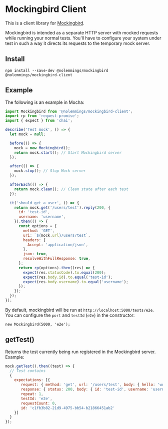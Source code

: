 # Mockingbird Client

This is a client library for [Mockingbird](https://github.com/nolemmings/mockingbird).

Mockingbird is intended as a separate HTTP server with mocked requests while running your normal tests. You'll have to configure your system under test in such a way it directs its requests to the temporary mock server.

## Install

```
npm install --save-dev @nolemmings/mockingbird @nolemmings/mockingbird-client
```

## Example

The following is an example in Mocha:

```js
import Mockingbird from '@nolemmings/mockingbird-client';
import rp from 'request-promise';
import { expect } from 'chai';

describe('Test mock', () => {
  let mock = null;

  before(() => {
    mock = new Mockingbird();
    return mock.start(); // Start Mockingbird server
  });

  after(() => {
    mock.stop(); // Stop Mock server
  });

  afterEach(() => {
    return mock.clean(); // Clean state after each test
  });

  it('should get a user', () => {
    return mock.get('/users/test').reply(200, {
      id: 'test-id',
      username: 'username',
    }).then(() => {
      const options = {
        method: 'GET',
        uri: `${mock.url}/users/test`,
        headers: {
          Accept: 'application/json',
        },
        json: true,
        resolveWithFullResponse: true,
      };
      return rp(options).then((res) => {
        expect(res.statusCode).to.equal(200);
        expect(res.body.id).to.equal('test-id');
        expect(res.body.username).to.equal('username');
      });
    });
  });
});

```

By default, mockingbird will be run at `http://localhost:5000/tests/e2e`. You can configure the `port` and `testId` (`e2e`) in the constructor:

```
new Mockingbird(5000, 'e2e');
```

## getTest()

Returns the test currently being run registered in the Mockingbird server. Example:

```js
mock.getTest().then((test) => {
  // Test contains
  {
    expectations: [{
       request: { method: 'get', url: '/users/test', body: { hello: 'world' } },
       response: { status: 200, body: { id: 'test-id', username: 'username' } },
       repeat: 1,
       testId: 'e2e',
       requestCount: 0,
       id: 'c1fb3b82-21d9-4975-bb54-b21866451ab2'
    }]
  }
});
```
